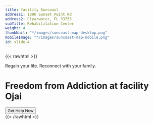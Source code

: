 ```yaml
---
title: facility Suncoast
address1: 1390 Sunset Point Rd
address2: Clearwater, FL 33755
subTitle: Rehabilitation Center
weight: 4
thumbNail: "*/images/suncoast-map-desktop.png"
mobileImage: "*/images/suncoast-map-mobile.png"
id: slide-4
---
```


{{< rawhtml >}}

<div class="d-flex flex-column align-items-center justify-content-center h-100 text-white lh-lg">
<span class="fs-4 lh-lg pb-2">Regain your life. Reconnect with your family.</span>
<h1 class="lh-base mb-6">Freedom from Addiction at facility Ojai</h1>
<button class="btn btn-white fw-bold mt-4">Get Help Now</button>
</div>
{{< /rawhtml >}}
